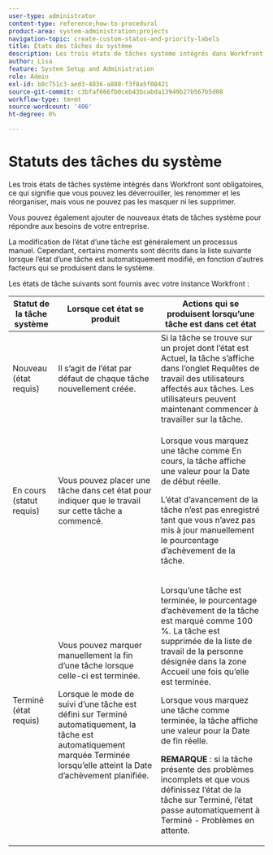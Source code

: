 ```yaml
---
user-type: administrator
content-type: reference;how-to-procedural
product-area: system-administration;projects
navigation-topic: create-custom-status-and-priority-labels
title: États des tâches du système
description: Les trois états de tâches système intégrés dans Workfront sont obligatoires, ce qui signifie que vous pouvez les déverrouiller, les renommer et les réorganiser, mais vous ne pouvez pas les masquer ni les supprimer. Vous pouvez également ajouter de nouveaux états de tâches système pour répondre aux besoins de votre entreprise. La modification de l’état d’une tâche est généralement un processus manuel, mais parfois l’état d’une tâche est modifié automatiquement, en fonction d’autres facteurs qui se produisent dans le système.
author: Lisa
feature: System Setup and Administration
role: Admin
exl-id: b8c751c3-aed3-4836-a888-f3f8a5f08421
source-git-commit: c3bfaf666fb0ceb43bcabda13949b27b567b5d08
workflow-type: tm+mt
source-wordcount: '406'
ht-degree: 0%

---
```


# Statuts des tâches du système

Les trois états de tâches système intégrés dans Workfront sont obligatoires, ce qui signifie que vous pouvez les déverrouiller, les renommer et les réorganiser, mais vous ne pouvez pas les masquer ni les supprimer.

Vous pouvez également ajouter de nouveaux états de tâches système pour répondre aux besoins de votre entreprise.

La modification de l’état d’une tâche est généralement un processus manuel. Cependant, certains moments sont décrits dans la liste suivante lorsque l’état d’une tâche est automatiquement modifié, en fonction d’autres facteurs qui se produisent dans le système.

Les états de tâche suivants sont fournis avec votre instance Workfront :

<table style="table-layout:auto"> 
 <col> 
 <col> 
 <col> 
 <thead> 
  <tr> 
   <th>Statut de la tâche système</th> 
   <th>Lorsque cet état se produit</th> 
   <th>Actions qui se produisent lorsqu’une tâche est dans cet état</th> 
  </tr> 
 </thead> 
 <tbody> 
  <tr> 
   <td>Nouveau (état requis)</td> 
   <td>Il s’agit de l’état par défaut de chaque tâche nouvellement créée.</td> 
   <td>Si la tâche se trouve sur un projet dont l’état est Actuel, la tâche s’affiche dans l’onglet Requêtes de travail des utilisateurs affectés aux tâches. Les utilisateurs peuvent maintenant commencer à travailler sur la tâche.</td> 
  </tr> 
  <tr> 
   <td>En cours (statut requis)</td> 
   <td>Vous pouvez placer une tâche dans cet état pour indiquer que le travail sur cette tâche a commencé.</td> 
   <td> <p>Lorsque vous marquez une tâche comme En cours, la tâche affiche une valeur pour la Date de début réelle.</p> <p>L’état d’avancement de la tâche n’est pas enregistré tant que vous n’avez pas mis à jour manuellement le pourcentage d’achèvement de la tâche.</p> </td> 
  </tr> 
  <tr> 
   <td>Terminé (état requis)</td> 
   <td> <p>Vous pouvez marquer manuellement la fin d’une tâche lorsque celle-ci est terminée.</p> <p>Lorsque le mode de suivi d’une tâche est défini sur Terminé automatiquement, la tâche est automatiquement marquée Terminée lorsqu’elle atteint la Date d’achèvement planifiée.</p> </td> 
   <td> <p>Lorsqu’une tâche est terminée, le pourcentage d’achèvement de la tâche est marqué comme 100 %. La tâche est supprimée de la liste de travail de la personne désignée dans la zone Accueil une fois qu’elle est terminée.</p> <p>Lorsque vous marquez une tâche comme terminée, la tâche affiche une valeur pour la Date de fin réelle.</p> <p><b>REMARQUE</b> : si la tâche présente des problèmes incomplets et que vous définissez l’état de la tâche sur Terminé, l’état passe automatiquement à Terminé - Problèmes en attente.</p> </td> 
  </tr> 
 </tbody> 
</table>
